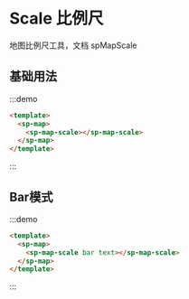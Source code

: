 # Scale 比例尺

地图比例尺工具，文档<api-link href="map/sp-map-scale"> spMapScale </api-link>

## 基础用法
:::demo
```html
<template>
  <sp-map>
    <sp-map-scale></sp-map-scale>
  </sp-map>
</template>
```
:::

## Bar模式
:::demo
```html
<template>
  <sp-map>
    <sp-map-scale bar text></sp-map-scale>
  </sp-map>
</template>
```
:::